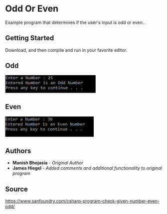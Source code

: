 # Odd Or Even

Example program that determines if the user's input is odd or even..

## Getting Started

Download, and then compile and run in your favorite editor.

## Odd
![Odd](https://github.com/JamesHiegel/CSharp_Portfolio/blob/master/OddOrEven/img/odd.PNG)

## Even
![Even](https://github.com/JamesHiegel/CSharp_Portfolio/blob/master/OddOrEven/img/even.PNG)

## Authors

* **Manish Bhojasia** - *Original Author*
* **James Hiegel** - *Added comments and additional functionality to original program*

## Source

https://www.sanfoundry.com/csharp-program-check-given-number-even-odd/
